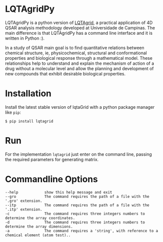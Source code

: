 # LQTAgridPy
LQTAgridPy is a python version of [LQTAgrid](http://lqta.iqm.unicamp.br/portugues/siteLQTA/LQTAgrid.html), a practical application of 4D QSAR analysis methodology developed at Universidade de Campinas. The main difference is that LQTAgridPy has a command line interface and it is written in Python :).

In a study of QSAR main goal is to find quantitative relations between chemical structure, ie, physicochemical, structural and conformational properties and biological response through a mathematical model. These relationships help to understand and explain the mechanism of action of a drug without a molecular level and allow the planning and development of new compounds that exhibit desirable biological properties.

# Installation

Install the latest stable version of lqtaGrid with a python package manager
like `pip`:

    $ pip install lqtagrid

# Run

For the implementation `lqtagrid` just enter on the command line, passing the required parameters for generating matrix.



# Commandline Options
	
	--help            show this help message and exit
	--gro			  The command requires the path of a file with the '.gro' extension. 
	--itp			  The command requires the path of a file with the '.itp' extension. 
	-c 				  The command requires three integers numbers to determine the array coordinates. 
	-d 				  The command requires three integers numbers to determine the array dimensions. 
	-a 				  The command requires a 'string', with reference to a chemical element (atom test).. 